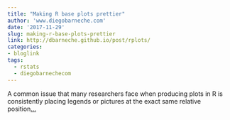```yaml
---
title: "Making R base plots prettier"
author: 'www.diegobarneche.com'
date: '2017-11-29'
slug: making-r-base-plots-prettier
link: http://dbarneche.github.io/post/rplots/
categories:
- bloglink
tags:
  - rstats
  - diegobarnechecom
---
```


A common issue that many researchers face when producing plots in R is consistently placing legends or pictures at the exact same relative position[... <i class="fas fa-external-link-alt"></i>](http://dbarneche.github.io/post/rplots/)


